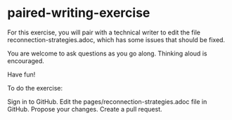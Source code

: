 # paired-writing-exercise

For this exercise, you will pair with a technical writer to edit the file reconnection-strategies.adoc, which has some issues that should be fixed.

You are welcome to ask questions as you go along. Thinking aloud is encouraged.

Have fun!

To do the exercise:

Sign in to GitHub.
Edit the pages/reconnection-strategies.adoc file in GitHub.
Propose your changes.
Create a pull request.

